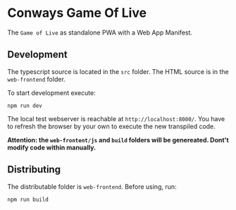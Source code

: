 # Conways Game Of Live

The `Game of Live` as standalone PWA with a Web App Manifest.


## Development

The typescript source is located in the `src` folder. The HTML source is in the
 `web-frontend` folder.

To start development execute:
```
npm run dev
```

The local test webserver is reachable at `http://localhost:8000/`. You have to refresh
 the browser by your own to execute the new transpiled code.

 __Attention: the `web-frontent/js` and `build` folders will be genereated. Dont't modify code within manually.__


## Distributing

The distributable folder is `web-frontend`. Before using, run:
```
npm run build
```
